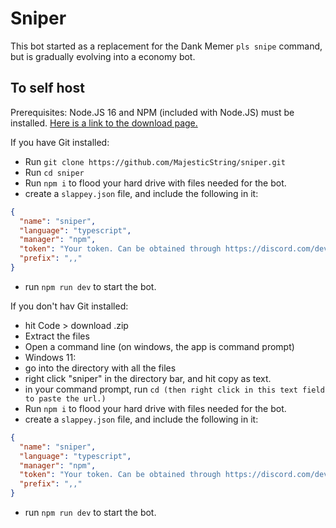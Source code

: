 # Sniper

This bot started as a replacement for the Dank Memer `pls snipe` command, but is gradually evolving into a economy bot.

## To self host

Prerequisites: Node.JS 16 and NPM (included with Node.JS) must be installed. [Here is a link to the download page.](https://nodejs.org/en/download/current/)

If you have Git installed:

- Run `git clone https://github.com/MajesticString/sniper.git`
- Run `cd sniper`
- Run `npm i` to flood your hard drive with files needed for the bot.
- create a `slappey.json` file, and include the following in it:

```json
{
  "name": "sniper",
  "language": "typescript",
  "manager": "npm",
  "token": "Your token. Can be obtained through https://discord.com/developers/applications . Create an app, head to the bot tab, and hit add a bot. Then, hit copy underneath the token field. ",
  "prefix": ",,"
}
```

- run `npm run dev` to start the bot.

If you don't hav Git installed:

- hit Code > download .zip
- Extract the files
- Open a command line (on windows, the app is command prompt)
- Windows 11:
- go into the directory with all the files
- right click "sniper" in the directory bar, and hit copy as text.
- in your command prompt, run `cd (then right click in this text field to paste the url.)`
- Run `npm i` to flood your hard drive with files needed for the bot.
- create a `slappey.json` file, and include the following in it:

```json
{
  "name": "sniper",
  "language": "typescript",
  "manager": "npm",
  "token": "Your token. Can be obtained through https://discord.com/developers/applications . Create an app, head to the bot tab, and hit add a bot. Then, hit copy underneath the token field. ",
  "prefix": ",,"
}
```

- run `npm run dev` to start the bot.
